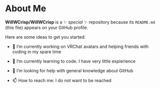 # About Me


**WillWCrisp/WillWCrisp** is a ✨ _special_ ✨ repository because its `README.md` (this file) appears on your GitHub profile.

Here are some ideas to get you started:

- 🔭 I’m currently working on VRChat avatars and helping friends with coding in my spare time
- 🌱 I’m currently learning to code. I have very little expierience

- 🤔 I’m looking for help with general knowledge about GitHub

- 📫 How to reach me: I do not want to be reached



